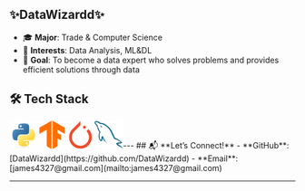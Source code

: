## ✨DataWizardd✨
- 🎓 **Major**: Trade & Computer Science  
- 📍 **Interests**: Data Analysis, ML&DL
- 🌟 **Goal**: To become a data expert who solves problems and provides efficient solutions through data

## 🛠 **Tech Stack**

<img align="left" src="https://raw.githubusercontent.com/devicons/devicon/master/icons/python/python-original.svg" alt="Python" height="50px" />
<img align="left" src="https://raw.githubusercontent.com/devicons/devicon/master/icons/tensorflow/tensorflow-original.svg" alt="TensorFlow" height="50px" />
<img align="left" src="https://raw.githubusercontent.com/devicons/devicon/master/icons/pytorch/pytorch-original.svg" alt="PyTorch" height="50px" />
<img align="left" src="https://raw.githubusercontent.com/devicons/devicon/master/icons/mysql/mysql-original.svg" alt="MySQL" height="50px" />
<br/><br/>
---
## 📬 **Let’s Connect!**
- **GitHub**: [DataWizardd](https://github.com/DataWizardd)  
- **Email**: [james4327@gmail.com](mailto:james4327@gmail.com)  

---


<!--
**DataWizardd/DataWizardd** is a ✨ _special_ ✨ repository because its `README.md` (this file) appears on your GitHub profile.

Here are some ideas to get you started:

- 🔭 I’m currently working on ...
- 🌱 I’m currently learning ...
- 👯 I’m looking to collaborate on ...
- 🤔 I’m looking for help with ...
- 💬 Ask me about ...
- 📫 How to reach me: ...
- 😄 Pronouns: ...
- ⚡ Fun fact: ...
-->
